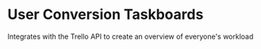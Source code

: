 # User Conversion Taskboards

Integrates with the Trello API to create an overview of everyone's workload